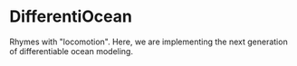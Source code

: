 # DifferentiOcean

Rhymes with "locomotion". Here, we are implementing the next generation of differentiable ocean modeling.
